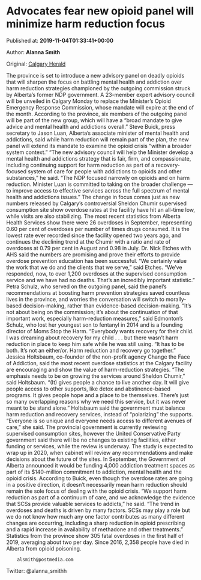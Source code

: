 
# Advocates fear new opioid panel will minimize harm reduction focus

Published at: **2019-11-04T01:33:41+00:00**

Author: **Alanna Smith**

Original: [Calgary Herald](https://calgaryherald.com/news/local-news/overdose-numbers-reach-all-time-low-at-calgarys-supervised-consumption-site)

The province is set to introduce a new advisory panel on deadly opioids that will sharpen the focus on battling mental health and addiction over harm reduction strategies championed by the outgoing commission struck by Alberta’s former NDP government.
A 23-member expert advisory council will be unveiled in Calgary Monday to replace the Minister’s Opioid Emergency Response Commission, whose mandate will expire at the end of the month. According to the province, six members of the outgoing panel will be part of the new group, which will have a “broad mandate to give advice and mental health and addictions overall.”
Steve Buick, press secretary to Jason Luan, Alberta’s associate minister of mental health and addictions, said while harm reduction will remain part of the plan, the new panel will extend its mandate to examine the opioid crisis “within a broader system context.”
“The new advisory council will help the Minister develop a mental health and addictions strategy that is fair, firm, and compassionate, including continuing support for harm reduction as part of a recovery-focused system of care for people with addictions to opioids and other substances,” he said.
“The NDP focused narrowly on opioids and on harm reduction. Minister Luan is committed to taking on the broader challenge — to improve access to effective services across the full spectrum of mental health and addictions issues.”
The change in focus comes just as new numbers released by Calgary’s controversial Sheldon Chumir supervised consumption site show overdose rates at the facility have hit an all-time low, while visits are also stabilizing.
The most recent statistics from Alberta Health Services show there were 26 overdoses in September, representing 0.60 per cent of overdoses per number of times drugs consumed.
It is the lowest rate ever recorded since the facility opened two years ago, and continues the declining trend at the Chumir with a ratio and rate of overdoses at 0.79 per cent in August and 0.98 in July.
Dr. Nick Etches with AHS said the numbers are promising and prove their efforts to provide overdose prevention education has been successful.
“We certainly value the work that we do and the clients that we serve,” said Etches. “We’ve responded, now, to over 1,200 overdoses at the supervised consumption service and we have had no deaths. That’s an incredibly important statistic.”
Petra Schulz, who served on the outgoing panel, said the panel’s recommendations at boosting harm prevention strategies saved countless lives in the province, and worries the conversation will switch to morally-based decision-making, rather than evidence-based decision-making.
“It’s not about being on the commission; it’s about the continuation of that important work, especially harm-reduction measures,” said Edmonton’s Schulz, who lost her youngest son to fentanyl in 2014 and is a founding director of Moms Stop the Harm.
“Everybody wants recovery for their child. I was dreaming about recovery for my child . . . but there wasn’t harm reduction in place to keep him safe while he was still using.
“It has to be both. It’s not an either/or. Harm reduction and recovery go together.”
Jessica Holtsbaum, co-founder of the non-profit agency Change the Face of Addiction, said the most recent overdose statistics at the Calgary facility are encouraging and show the value of harm-reduction strategies.
“The emphasis needs to be on growing the services around Sheldon Chumir,” said Holtsbaum. “(It) gives people a chance to live another day. It will give people access to other supports, like detox and abstinence-based programs. It gives people hope and a place to be themselves. There’s just so many overlapping reasons why we need this service, but it was never meant to be stand alone.”
Holtsbaum said the government must balance harm reduction and recovery services, instead of “polarizing” the supports.
“Everyone is so unique and everyone needs access to different avenues of care,” she said.
The provincial government is currently reviewing supervised consumption sites, however the United Conservative Party government said there will be no changes to existing facilities, either funding or services, while the review is underway. The study is expected to wrap up in 2020, when cabinet will review any recommendations and make decisions about the future of the sites.
In September, the Government of Alberta announced it would be funding 4,000 addiction treatment spaces as part of its $140-million commitment to addiction, mental health and the opioid crisis.
According to Buick, even though the overdose rates are going in a positive direction, it doesn’t necessarily mean harm reduction should remain the sole focus of dealing with the opioid crisis.
“We support harm reduction as part of a continuum of care, and we acknowledge the evidence that SCSs provide valuable services to addicts,” he said.
“The trend in overdoses and deaths is driven by many factors. SCSs may play a role but we do not know how much any one factor contributes as many different changes are occurring, including a sharp reduction in opioid prescribing and a rapid increase in availability of methadone and other treatments.”
Statistics from the province show 305 fatal overdoses in the first half of 2019, averaging about two per day. Since 2016, 2,358 people have died in Alberta from opioid poisoning.

        alsmith@postmedia.com
      
Twitter: @alanna_smithh
